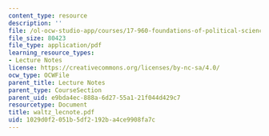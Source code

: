 ```yaml
---
content_type: resource
description: ''
file: /ol-ocw-studio-app/courses/17-960-foundations-of-political-science-fall-2004/1029d0f2051b5df2192ba4ce9908fa7c_waltz_lecnote.pdf
file_size: 80423
file_type: application/pdf
learning_resource_types:
- Lecture Notes
license: https://creativecommons.org/licenses/by-nc-sa/4.0/
ocw_type: OCWFile
parent_title: Lecture Notes
parent_type: CourseSection
parent_uid: e9bda4ec-888a-6d27-55a1-21f044d429c7
resourcetype: Document
title: waltz_lecnote.pdf
uid: 1029d0f2-051b-5df2-192b-a4ce9908fa7c
---
```

